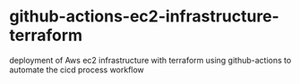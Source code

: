 # github-actions-ec2-infrastructure-terraform
deployment of Aws ec2 infrastructure with terraform using github-actions to automate the cicd process workflow
